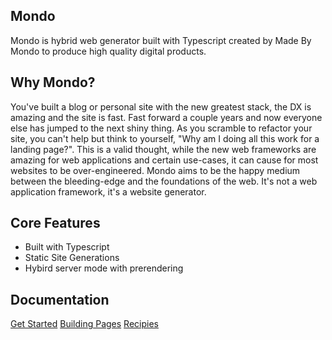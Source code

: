 ## Mondo

Mondo is hybrid web generator built with Typescript created by Made By Mondo to produce high quality digital products.

## Why Mondo?

You've built a blog or personal site with the new greatest stack, the DX is amazing and the site is fast. Fast forward a couple years and
now everyone else has jumped to the next shiny thing. As you scramble to refactor your site, you can't help but think to yourself, "Why am I doing all this work for a landing page?". This is a valid thought, while the new web frameworks are amazing for web applications and certain use-cases, it can cause for most websites to be over-engineered. Mondo aims to be the happy medium between the bleeding-edge and the foundations of the web. It's not a web application framework, it's a website generator.

## Core Features

-   Built with Typescript
-   Static Site Generations
-   Hybird server mode with prerendering

## Documentation

[Get Started](./get-started.md)
[Building Pages](#)
[Recipies](./recipies/index.md)
